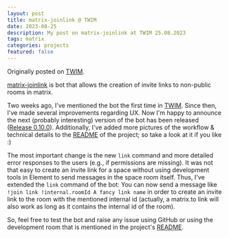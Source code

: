 ```yaml
---
layout: post
title: matrix-joinlink @ TWIM
date: 2023-08-25
description: My post on matrix-joinlink at TWIM 25.08.2023
tags: matrix
categories: projects
featured: false
---
```


Originally posted on [TWIM](https://matrix.org/blog/2023/08/25/this-week-in-matrix-2023-08-25/).

[matrix-joinlink](https://github.com/dfuchss/matrix-joinlink) is bot that allows the creation of invite links to non-public rooms in matrix.

Two weeks ago, I've mentioned the bot the first time in [TWIM](https://matrix.org/blog/2023/08/04/this-week-in-matrix-2023-08-04/).
Since then, I've made several improvements regarding UX.
Now I'm happy to announce the next (probably interesting) version of the bot has been released ([Release 0.10.0](https://github.com/dfuchss/matrix-joinlink/releases/tag/v0.10.0)).
Additionally, I've added more pictures of the workflow & technical details to the [README](https://github.com/dfuchss/matrix-joinlink) of the project; so take a look at it if you like :)

The most important change is the new `link` command and more detailed error responses to the users (e.g., if permissions are missing).
It was not that easy to create an invite link for a space without using development tools in Element to send messages in the space room itself.
Thus, I've extended the `link` command of the bot:
You can now send a message like `!join link !internal.roomId A fancy link name` in order to create an invite link to the room with the mentioned internal id (actually, a matrix.to link will also work as long as it contains the internal id of the room).

So, feel free to test the bot and raise any issue using GitHub or using the development room that is mentioned in the project's [README](https://github.com/dfuchss/matrix-joinlink).
